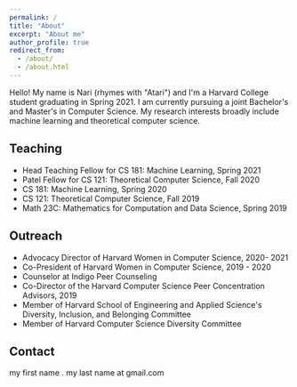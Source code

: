 ```yaml
---
permalink: /
title: "About"
excerpt: "About me"
author_profile: true
redirect_from: 
  - /about/
  - /about.html
---
```


Hello!  My name is Nari (rhymes with "Atari") and I'm a Harvard College student graduating in Spring 2021.  I am currently pursuing a joint Bachelor's and Master's in Computer Science.  My research interests broadly include machine learning and theoretical computer science.

Teaching
------
* Head Teaching Fellow for CS 181: Machine Learning, Spring 2021
* Patel Fellow for CS 121: Theoretical Computer Science, Fall 2020
* CS 181: Machine Learning, Spring 2020
* CS 121: Theoretical Computer Science, Fall 2019
* Math 23C: Mathematics for Computation and Data Science, Spring 2019


Outreach
------
* Advocacy Director of Harvard Women in Computer Science, 2020- 2021
* Co-President of Harvard Women in Computer Science, 2019 - 2020
* Counselor at Indigo Peer Counseling
* Co-Director of the Harvard Computer Science Peer Concentration Advisors, 2019
* Member of Harvard School of Engineering and Applied Science's Diversity, Inclusion, and Belonging Committee
* Member of Harvard Computer Science Diversity Committee

Contact
------
my first name . my last name at gmail.com
